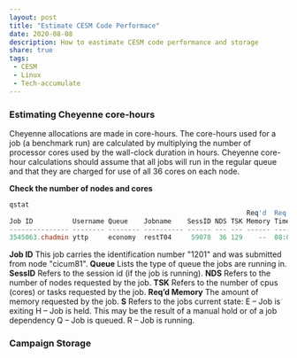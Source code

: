 ```yaml
---
layout: post
title: "Estimate CESM Code Performace"
date: 2020-08-08
description: How to eastimate CESM code performance and storage
share: true
tags:
 - CESM
 - Linux
 - Tech-accumulate
---
```


### Estimating Cheyenne core-hours
Cheyenne allocations are made in core-hours. The core-hours used for a job (a benchmark run) are calculated by multiplying the number of processor cores used by the wall-clock duration in hours. Cheyenne core-hour calculations should assume that all jobs will run in the regular queue and that they are charged for use of all 36 cores on each node.

**Check the number of nodes and cores**
```powershell
qstat
                                                            Req'd  Req'd   Elap
Job ID          Username Queue    Jobname    SessID NDS TSK Memory Time  S Time
--------------- -------- -------- ---------- ------ --- --- ------ ----- - -----
3545063.chadmin yttp     economy  restT04     59078  36 129    --  08:00 R 02:43
```
**Job ID**
This job carries the identification number "1201" and was submitted from node "cicum81".
**Queue**
Lists the type of queue the jobs are running in. 
**SessID**
Refers to the session id (if the job is running).
**NDS**
Refers to the number of nodes requested by the job.
**TSK**
Refers to the number of cpus (cores) or tasks requested by the job.
**Req’d Memory** 
The amount of memory requested by the job.
**S**
Refers to the jobs current state: 
   E – Job is exiting
   H – Job is held. This may be the result of a manual hold or of a job dependency
   Q – Job is queued.
   R – Job is running.

### Campaign Storage
